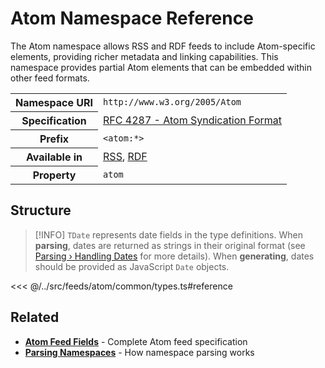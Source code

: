 # Atom Namespace Reference

The Atom namespace allows RSS and RDF feeds to include Atom-specific elements, providing richer metadata and linking capabilities. This namespace provides partial Atom elements that can be embedded within other feed formats.

<table>
  <tbody>
    <tr>
      <th>Namespace URI</th>
      <td><code>http://www.w3.org/2005/Atom</code></td>
    </tr>
    <tr>
      <th>Specification</th>
      <td><a href="https://datatracker.ietf.org/doc/html/rfc4287" target="_blank">RFC 4287 - Atom Syndication Format</a></td>
    </tr>
    <tr>
      <th>Prefix</th>
      <td><code>&lt;atom:*&gt;</code></td>
    </tr>
    <tr>
      <th>Available in</th>
      <td>
        <a href="/reference/feeds/rss">RSS</a>,
        <a href="/reference/feeds/rdf">RDF</a>
      </td>
    </tr>
    <tr>
      <th>Property</th>
      <td><code>atom</code></td>
    </tr>
  </tbody>
</table>

## Structure

> [!INFO]
> `TDate` represents date fields in the type definitions. When **parsing**, dates are returned as strings in their original format (see [Parsing › Handling Dates](/parsing/dates) for more details). When **generating**, dates should be provided as JavaScript `Date` objects.

<<< @/../src/feeds/atom/common/types.ts#reference

## Related

- **[Atom Feed Fields](/reference/feeds/atom)** - Complete Atom feed specification
- **[Parsing Namespaces](/parsing/namespaces)** - How namespace parsing works
